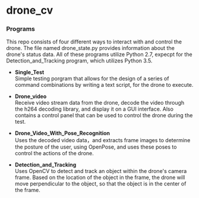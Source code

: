 # drone_cv

### Programs

This repo consists of four different ways to interact with and control the drone. The file named drone_state.py provides information about the drone's status data. All of these programs utilize Python 2.7, expecpt for the Detection_and_Tracking program, which utilizes Python 3.5.

* **Single_Test** <br>
Simple testing porgram that allows for the design of a series of command combinations by writing a text script, for the drone to execute.  

* **Drone_video** <br>
Receive video stream data from the drone, decode the video through the h264 decoding library, and display it on a GUI interface. Also contains a control panel that can be used to control the drone during the test. 

* **Drone_Video_With_Pose_Recognition** <br>
Uses the decoded video data，and extracts frame images to determine the posture of the user, using OpenPose, and uses these poses to control the actions of the drone.

* **Detection_and_Tracking** <br>
Uses OpenCV to detect and track an object within the drone's camera frame. Based on the location of the object in the frame, the drone will move perpendicular to the object, so that the object is in the center of the frame. 
